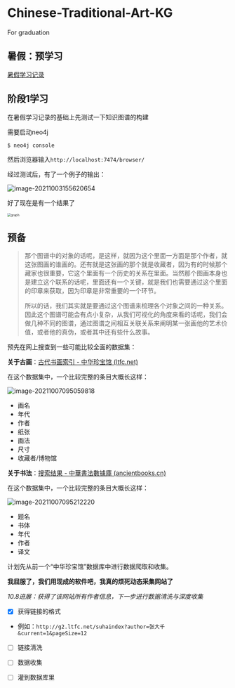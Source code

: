 # Chinese-Traditional-Art-KG

For graduation

## 暑假：预学习

[暑假学习记录](./note/2021Summer.md)

## 阶段1学习

在暑假学习记录的基础上先测试一下知识图谱的构建

需要启动neo4j

```bash
$ neo4j console
```

然后浏览器输入`http://localhost:7474/browser/`

经过测试后，有了一个例子的输出：

![image-20211003155620654](https://ruin-typora.oss-cn-beijing.aliyuncs.com/image-20211003155620654.png)

好了现在是有一个结果了

<img src="https://ruin-typora.oss-cn-beijing.aliyuncs.com/graph.png" alt="graph" style="zoom:50%;" />

## 预备

>那个图谱中的对象的话呢，是这样，就因为这个里面一方面是那个作者，就这张图画的谁画的。还有就是这张画的那个就是收藏者，因为有的时候那个藏家也很重要，它这个里面有一个历史的关系在里面。当然那个图画本身也是建立这个联系的话呢，里面还有一个关键，就是我们也需要通过这个里面的印章来获取，因为印章是非常重要的一个环节。
>
>所以的话，我们其实就是要通过这个图谱来梳理各个对象之间的一种关系。因此这个图谱可能会有点小复杂，从我们可视化的角度来看的话呢，我们会做几种不同的图谱，通过图谱之间相互关联关系来阐明某一张画他的艺术价值，或者他的真伪，或者其中还有些什么故事。

预先在网上搜查到一些可能比较全面的数据集：

**关于古画**：[古代书画索引 - 中华珍宝馆 (ltfc.net)](http://g2.ltfc.net/suhaindex)

在这个数据集中，一个比较完整的条目大概长这样：

![image-20211007095059818](https://ruin-typora.oss-cn-beijing.aliyuncs.com/image-20211007095059818.png)

* 画名
* 年代
* 作者
* 纸张
* 画法
* 尺寸
* 收藏者/博物馆

**关于书法**：[搜索结果 - 中華書法數據庫 (ancientbooks.cn)](https://calligraphy.ancientbooks.cn/subLib/shufa/platformSearchPicture.jspx?field=txt&q=)

在这个数据集中，一个比较完整的条目大概长这样：

![image-20211007095212220](https://ruin-typora.oss-cn-beijing.aliyuncs.com/image-20211007095212220.png)

* 题名
* 书体
* 年代
* 作者
* 译文

计划先从前一个“中华珍宝馆”数据库中进行数据爬取和收集。

**我屈服了，我们用现成的软件吧，我真的烦死动态采集网站了**

*10.8进展：获得了该网站所有作者信息，下一步进行数据清洗与深度收集*

- [x] 获得链接的格式  
* 例如：`http://g2.ltfc.net/suhaindex?author=张大千&current=1&pageSize=12`

- [ ] 链接清洗
- [ ] 数据收集
- [ ] 灌到数据库里

